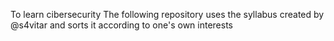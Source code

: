 To learn cibersecurity
The following repository uses the syllabus created by @s4vitar and sorts it according to one's own interests
